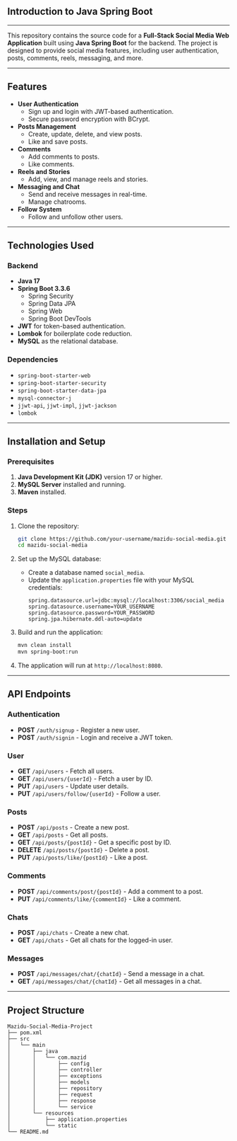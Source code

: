 ## Introduction to Java Spring Boot

---

This repository contains the source code for a **Full-Stack Social Media Web Application** 
built using **Java Spring Boot** for the backend. 
The project is designed to provide social media features, including user authentication, posts, comments, reels, messaging, and more.

---

## Features
- **User Authentication**
  - Sign up and login with JWT-based authentication.
  - Secure password encryption with BCrypt.
- **Posts Management**
  - Create, update, delete, and view posts.
  - Like and save posts.
- **Comments**
  - Add comments to posts.
  - Like comments.
- **Reels and Stories**
  - Add, view, and manage reels and stories.
- **Messaging and Chat**
  - Send and receive messages in real-time.
  - Manage chatrooms.
- **Follow System**
  - Follow and unfollow other users.

---

## Technologies Used

### Backend
- **Java 17**
- **Spring Boot 3.3.6**
  - Spring Security
  - Spring Data JPA
  - Spring Web
  - Spring Boot DevTools
- **JWT** for token-based authentication.
- **Lombok** for boilerplate code reduction.
- **MySQL** as the relational database.

### Dependencies
- `spring-boot-starter-web`
- `spring-boot-starter-security`
- `spring-boot-starter-data-jpa`
- `mysql-connector-j`
- `jjwt-api`, `jjwt-impl`, `jjwt-jackson`
- `lombok`

---

## Installation and Setup

### Prerequisites
1. **Java Development Kit (JDK)** version 17 or higher.
2. **MySQL Server** installed and running.
3. **Maven** installed.

### Steps
1. Clone the repository:
   ```bash
   git clone https://github.com/your-username/mazidu-social-media.git
   cd mazidu-social-media
   ```

2. Set up the MySQL database:
   - Create a database named `social_media`.
   - Update the `application.properties` file with your MySQL credentials:
     ```properties
     spring.datasource.url=jdbc:mysql://localhost:3306/social_media
     spring.datasource.username=YOUR_USERNAME
     spring.datasource.password=YOUR_PASSWORD
     spring.jpa.hibernate.ddl-auto=update
     ```

3. Build and run the application:
   ```bash
   mvn clean install
   mvn spring-boot:run
   ```

4. The application will run at `http://localhost:8080`.

---

## API Endpoints

### Authentication
- **POST** `/auth/signup` - Register a new user.
- **POST** `/auth/signin` - Login and receive a JWT token.

### User
- **GET** `/api/users` - Fetch all users.
- **GET** `/api/users/{userId}` - Fetch a user by ID.
- **PUT** `/api/users` - Update user details.
- **PUT** `/api/users/follow/{userId}` - Follow a user.

### Posts
- **POST** `/api/posts` - Create a new post.
- **GET** `/api/posts` - Get all posts.
- **GET** `/api/posts/{postId}` - Get a specific post by ID.
- **DELETE** `/api/posts/{postId}` - Delete a post.
- **PUT** `/api/posts/like/{postId}` - Like a post.

### Comments
- **POST** `/api/comments/post/{postId}` - Add a comment to a post.
- **PUT** `/api/comments/like/{commentId}` - Like a comment.

### Chats
- **POST** `/api/chats` - Create a new chat.
- **GET** `/api/chats` - Get all chats for the logged-in user.

### Messages
- **POST** `/api/messages/chat/{chatId}` - Send a message in a chat.
- **GET** `/api/messages/chat/{chatId}` - Get all messages in a chat.

---

## Project Structure
```plaintext
Mazidu-Social-Media-Project
├── pom.xml
├── src
│   └── main
│       ├── java
│       │   └── com.mazid
│       │       ├── config
│       │       ├── controller
│       │       ├── exceptions
│       │       ├── models
│       │       ├── repository
│       │       ├── request
│       │       ├── response
│       │       └── service
│       └── resources
│           ├── application.properties
│           └── static
└── README.md
```
